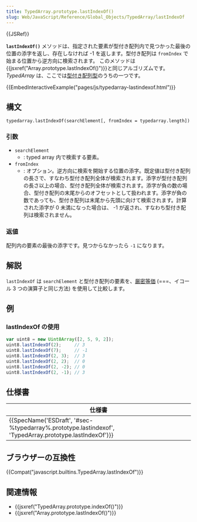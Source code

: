 ```yaml
---
title: TypedArray.prototype.lastIndexOf()
slug: Web/JavaScript/Reference/Global_Objects/TypedArray/lastIndexOf
---
```

{{JSRef}}

**`lastIndexOf()`** メソッドは、指定された要素が型付き配列内で見つかった最後の位置の添字を返し、存在しなければ -1 を返します。型付き配列は `fromIndex` で始まる位置から逆方向に検索されます。 このメソッドは {{jsxref("Array.prototype.lastIndexOf()")}}と同じアルゴリズムです。 _TypedArray_ は、ここでは[型付き配列型](/ja/docs/Web/JavaScript/Reference/Global_Objects/TypedArray#TypedArray_objects)のうちの一つです。

{{EmbedInteractiveExample("pages/js/typedarray-lastindexof.html")}}

## 構文

```
typedarray.lastIndexOf(searchElement[, fromIndex = typedarray.length])
```

### 引数

- `searchElement`
  - : typed array 内で検索する要素。
- `fromIndex`
  - : オプション。逆方向に検索を開始する位置の添字。既定値は型付き配列の長さで、すなわち型付き配列全体が検索されます。添字が型付き配列の長さ以上の場合、型付き配列全体が検索されます。添字が負の数の場合、型付き配列の末尾からのオフセットとして扱われます。添字が負の数であっても、型付き配列は末尾から先頭に向けて検索されます。計算された添字が 0 未満になった場合は、 -1 が返され、すなわち型付き配列は検索されません。

### 返値

配列内の要素の最後の添字です。見つからなかったら `-1` になります。

## 解説

`lastIndexOf` は `searchElement` と型付き配列の要素を、[厳密等価](/ja/docs/Web/JavaScript/Reference/Operators/Comparison_Operators#Using_the_Equality_Operators) (===、イコール 3 つの演算子と同じ方法) を使用して比較します。

## 例

### lastIndexOf の使用

```js
var uint8 = new Uint8Array([2, 5, 9, 2]);
uint8.lastIndexOf(2);     // 3
uint8.lastIndexOf(7);     // -1
uint8.lastIndexOf(2, 3);  // 3
uint8.lastIndexOf(2, 2);  // 0
uint8.lastIndexOf(2, -2); // 0
uint8.lastIndexOf(2, -1); // 3
```

## 仕様書

| 仕様書                                                                                                                                   |
| ---------------------------------------------------------------------------------------------------------------------------------------- |
| {{SpecName('ESDraft', '#sec-%typedarray%.prototype.lastindexof', 'TypedArray.prototype.lastIndexOf')}} |

## ブラウザーの互換性

{{Compat("javascript.builtins.TypedArray.lastIndexOf")}}

## 関連情報

- {{jsxref("TypedArray.prototype.indexOf()")}}
- {{jsxref("Array.prototype.lastIndexOf()")}}
